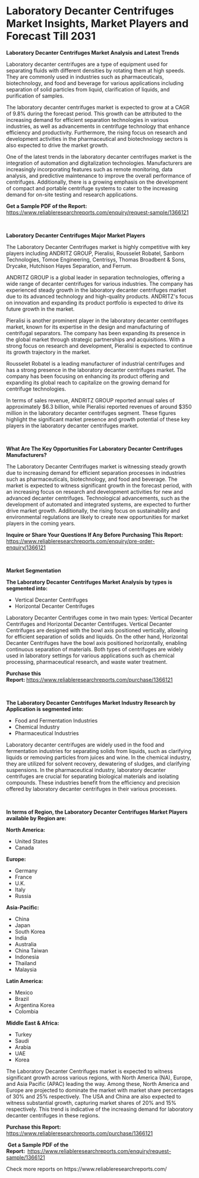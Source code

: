 <p><h1>Laboratory Decanter Centrifuges Market Insights, Market Players and Forecast Till 2031</h1></p><p><strong>Laboratory Decanter Centrifuges Market Analysis and Latest Trends</strong></p>
<p><p>Laboratory decanter centrifuges are a type of equipment used for separating fluids with different densities by rotating them at high speeds. They are commonly used in industries such as pharmaceuticals, biotechnology, and food and beverage for various applications including separation of solid particles from liquid, clarification of liquids, and purification of samples.</p><p>The laboratory decanter centrifuges market is expected to grow at a CAGR of 9.8% during the forecast period. This growth can be attributed to the increasing demand for efficient separation technologies in various industries, as well as advancements in centrifuge technology that enhance efficiency and productivity. Furthermore, the rising focus on research and development activities in the pharmaceutical and biotechnology sectors is also expected to drive the market growth.</p><p>One of the latest trends in the laboratory decanter centrifuges market is the integration of automation and digitalization technologies. Manufacturers are increasingly incorporating features such as remote monitoring, data analysis, and predictive maintenance to improve the overall performance of centrifuges. Additionally, there is a growing emphasis on the development of compact and portable centrifuge systems to cater to the increasing demand for on-site testing and research applications.</p></p>
<p><strong>Get a Sample PDF of the Report:&nbsp;</strong> <a href="https://www.reliableresearchreports.com/enquiry/request-sample/1366121">https://www.reliableresearchreports.com/enquiry/request-sample/1366121</a></p>
<p>&nbsp;</p>
<p><strong>Laboratory Decanter Centrifuges Major Market Players</strong></p>
<p><p>The Laboratory Decanter Centrifuges market is highly competitive with key players including ANDRITZ GROUP, Pieralisi, Rousselet Robatel, Sanborn Technologies, Tomoe Engineering, Centrisys, Thomas Broadbent & Sons, Drycake, Hutchison Hayes Separation, and Ferrum.</p><p>ANDRITZ GROUP is a global leader in separation technologies, offering a wide range of decanter centrifuges for various industries. The company has experienced steady growth in the laboratory decanter centrifuges market due to its advanced technology and high-quality products. ANDRITZ's focus on innovation and expanding its product portfolio is expected to drive its future growth in the market.</p><p>Pieralisi is another prominent player in the laboratory decanter centrifuges market, known for its expertise in the design and manufacturing of centrifugal separators. The company has been expanding its presence in the global market through strategic partnerships and acquisitions. With a strong focus on research and development, Pieralisi is expected to continue its growth trajectory in the market.</p><p>Rousselet Robatel is a leading manufacturer of industrial centrifuges and has a strong presence in the laboratory decanter centrifuges market. The company has been focusing on enhancing its product offering and expanding its global reach to capitalize on the growing demand for centrifuge technologies.</p><p>In terms of sales revenue, ANDRITZ GROUP reported annual sales of approximately $6.3 billion, while Pieralisi reported revenues of around $350 million in the laboratory decanter centrifuges segment. These figures highlight the significant market presence and growth potential of these key players in the laboratory decanter centrifuges market.</p></p>
<p>&nbsp;</p>
<p><strong>What Are The Key Opportunities For Laboratory Decanter Centrifuges Manufacturers?</strong></p>
<p><p>The Laboratory Decanter Centrifuges market is witnessing steady growth due to increasing demand for efficient separation processes in industries such as pharmaceuticals, biotechnology, and food and beverage. The market is expected to witness significant growth in the forecast period, with an increasing focus on research and development activities for new and advanced decanter centrifuges. Technological advancements, such as the development of automated and integrated systems, are expected to further drive market growth. Additionally, the rising focus on sustainability and environmental regulations are likely to create new opportunities for market players in the coming years.</p></p>
<p><strong>Inquire or Share Your Questions If Any Before Purchasing This Report:</strong> <a href="https://www.reliableresearchreports.com/enquiry/pre-order-enquiry/1366121">https://www.reliableresearchreports.com/enquiry/pre-order-enquiry/1366121</a></p>
<p>&nbsp;</p>
<p><strong>Market Segmentation</strong></p>
<p><strong>The Laboratory Decanter Centrifuges Market Analysis by types is segmented into:</strong></p>
<p><ul><li>Vertical Decanter Centrifuges</li><li>Horizontal Decanter Centrifuges</li></ul></p>
<p><p>Laboratory Decanter Centrifuges come in two main types: Vertical Decanter Centrifuges and Horizontal Decanter Centrifuges. Vertical Decanter Centrifuges are designed with the bowl axis positioned vertically, allowing for efficient separation of solids and liquids. On the other hand, Horizontal Decanter Centrifuges have the bowl axis positioned horizontally, enabling continuous separation of materials. Both types of centrifuges are widely used in laboratory settings for various applications such as chemical processing, pharmaceutical research, and waste water treatment.</p></p>
<p><strong>Purchase this Report:&nbsp;</strong><a href="https://www.reliableresearchreports.com/purchase/1366121">https://www.reliableresearchreports.com/purchase/1366121</a></p>
<p>&nbsp;</p>
<p><strong>The Laboratory Decanter Centrifuges Market Industry Research by Application is segmented into:</strong></p>
<p><ul><li>Food and Fermentation Industries</li><li>Chemical Industry</li><li>Pharmaceutical Industries</li></ul></p>
<p><p>Laboratory decanter centrifuges are widely used in the food and fermentation industries for separating solids from liquids, such as clarifying liquids or removing particles from juices and wine. In the chemical industry, they are utilized for solvent recovery, dewatering of sludges, and clarifying suspensions. In the pharmaceutical industry, laboratory decanter centrifuges are crucial for separating biological materials and isolating compounds. These industries benefit from the efficiency and precision offered by laboratory decanter centrifuges in their various processes.</p></p>
<p>&nbsp;</p>
<p><strong>In terms of Region, the Laboratory Decanter Centrifuges Market Players available by Region are:</strong></p>
<p>
    <p> <strong> North America: </strong>
        <ul>
            <li>United States</li>
            <li>Canada</li>
        </ul>
        </p> 
    <p> <strong> Europe: </strong>
        <ul>
            <li>Germany</li>
            <li>France</li>
            <li>U.K.</li>
            <li>Italy</li>
            <li>Russia</li>
        </ul>
        </p> 
    <p> <strong> Asia-Pacific: </strong>
        <ul>
            <li>China</li>
            <li>Japan</li>
            <li>South Korea</li>
            <li>India</li>
            <li>Australia</li>
            <li>China Taiwan</li>
            <li>Indonesia</li>
            <li>Thailand</li>
            <li>Malaysia</li>
        </ul>
        </p> 
    <p> <strong> Latin America: </strong>
        <ul>
            <li>Mexico</li>
            <li>Brazil</li>
            <li>Argentina Korea</li>
            <li>Colombia</li>
        </ul>
        </p> 
    <p> <strong> Middle East & Africa: </strong>
        <ul>
            <li>Turkey</li>
            <li>Saudi</li>
            <li>Arabia</li>
            <li>UAE</li>
            <li>Korea</li>
        </ul>
    </p>
    </p>
<p><p>The Laboratory Decanter Centrifuges market is expected to witness significant growth across various regions, with North America (NA), Europe, and Asia Pacific (APAC) leading the way. Among these, North America and Europe are projected to dominate the market with market share percentages of 30% and 25% respectively. The USA and China are also expected to witness substantial growth, capturing market shares of 20% and 15% respectively. This trend is indicative of the increasing demand for laboratory decanter centrifuges in these regions.</p></p>
<p><strong>Purchase this Report: </strong><a href="https://www.reliableresearchreports.com/purchase/1366121">https://www.reliableresearchreports.com/purchase/1366121</a></p>
<p>&nbsp;<strong>Get a Sample PDF of the Report:&nbsp;&nbsp;</strong><a href="https://www.reliableresearchreports.com/enquiry/request-sample/1366121">https://www.reliableresearchreports.com/enquiry/request-sample/1366121</a></p>
<p><strong></strong></p>
<p>Check more reports on https://www.reliableresearchreports.com/</p>